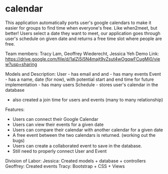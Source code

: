 # calendar

This application automatically ports user's google calendars to make it easier for groups to find time when everyone's free. Like when2meet, but better! Users select a date they want to meet, our application goes through user's schedule on given date and returns a free time slot where people are free. 

Team members: Tracy Lam, Geoffrey Wiederecht, Jessica Yeh
Demo Link: https://drive.google.com/file/d/1aIZj5i5N4majt9vZsut4wOgqwFCugMj0/view?usp=sharing

Models and Description:
User
	- has email and and 
	- has many events
Event
	- has a name, date (for now), with potential start and end time for future implementation
	- has many users
Schedule
	- stores user's calendar in the database
- also created a join time for users and events (many to many relationship)


Features:
- Users can connect their Google Calendar
- Users can view their events for a given date
- Users can compare their calendar with another calendar for a given date
- A free event between the two calendars is returned. (working out the bugs)
- Users can create a collaborated event to save in the database.
- Still need to properly connect User and Event


Division of Labor:
Jessica: Created models + database + controllers
Geoffrey: Created events 
Tracy: Bootstrap + CSS + Views




